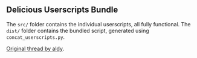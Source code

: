 ## Delicious Userscripts Bundle

The `src/` folder contains the individual userscripts, all fully functional.
The `dist/` folder contains the bundled script, generated using `concat_userscripts.py`.

[Original thread by aldy](https://animebytes.tv/forums.php?page=1&action=viewthread&threadid=13576#post657217).